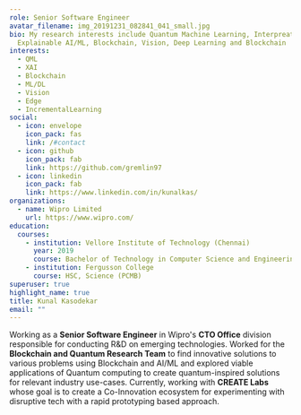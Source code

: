 ```yaml
---
role: Senior Software Engineer
avatar_filename: img_20191231_082841_041_small.jpg
bio: My research interests include Quantum Machine Learning, Interpreatable and
  Explainable AI/ML, Blockchain, Vision, Deep Learning and Blockchain
interests:
  - QML
  - XAI
  - Blockchain
  - ML/DL
  - Vision
  - Edge
  - IncrementalLearning
social:
  - icon: envelope
    icon_pack: fas
    link: /#contact
  - icon: github
    icon_pack: fab
    link: https://github.com/gremlin97
  - icon: linkedin
    icon_pack: fab
    link: https://www.linkedin.com/in/kunalkas/
organizations:
  - name: Wipro Limited
    url: https://www.wipro.com/
education:
  courses:
    - institution: Vellore Institute of Technology (Chennai)
      year: 2019
      course: Bachelor of Technology in Computer Science and Engineering
    - institution: Fergusson College
      course: HSC, Science (PCMB)
superuser: true
highlight_name: true
title: Kunal Kasodekar
email: ""
---
```

Working as a **Senior Software Engineer** in Wipro's **CTO Office** division responsible for conducting R&D on emerging technologies. Worked for the **Blockchain and Quantum Research Team** to find innovative solutions to various problems using Blockchain and AI/ML and explored viable applications of Quantum computing to create quantum-inspired solutions for relevant industry use-cases. Currently, working with **CREATE Labs** whose goal is to create a Co-Innovation ecosystem for experimenting with disruptive tech with a rapid prototyping based approach.